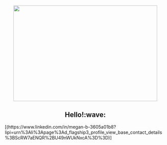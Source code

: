 <h1 align="center"> 
<img width="450" height="300" src="https://user-images.githubusercontent.com/94564195/194909980-f3ffa2a1-0bc2-48cb-b924-94641c6ca24b.gif"
</h1>
<h2 align="center">
  Hello!:wave:
   </h2>
[(https://www.linkedin.com/in/megan-b-3605a01b8?lipi=urn%3Ali%3Apage%3Ad_flagship3_profile_view_base_contact_details%3BScRW7aENQR%2BU49nWUkNxcA%3D%3D)]
